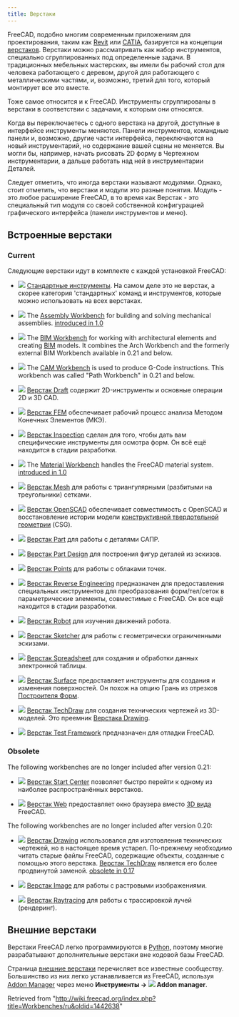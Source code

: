 ```yaml
---
title: Верстаки
---
```


FreeCAD, подобно многим современным приложениям для проектирования, таким как [Revit](//ru.wikipedia.org/wiki/Revit) или [CATIA](//ru.wikipedia.org/wiki/CATIA), базируется на концепции [верстаков](//ru.wikipedia.org/wiki/Верстак). Верстаки можно рассматривать как набор инструментов, специально сгруппированных под определенные задачи. В традиционных мебельных мастерских, вы имели бы рабочий стол для человека работающего с деревом, другой для работающего с металлическими частями, и, возможно, третий для того, который монтирует все это вместе.

Тоже самое относится и к FreeCAD. Инструменты сгруппированы в верстаки в соответствии с задачами, к которым они относятся.

Когда вы переключаетесь с одного верстака на другой, доступные в интерфейсе инструменты меняются. Панели инструментов, командные панели и, возможно, другие части интерфейса, переключаются на новый инструментарий, но содержание вашей сцены не меняется. Вы могли бы, например, начать рисовать 2D форму в Чертежном инструментарии, а дальше работать над ней в инструментарии Деталей.

Следует отметить, что иногда верстаки называют _модулями_. Однако, стоит отметить, что верстаки и модули это разные понятия. Модуль - это любое расширение FreeCAD, в то время как Верстак - это специальный тип модуля со своей собственной конфигурацией графического интерфейса (панели инструментов и меню).

## Встроенные верстаки

### Current

Следующие верстаки идут в комплекте с каждой установкой FreeCAD:

- ![](/images/Freecad.svg) [Стандартные инструменты](/Std_Base/ru "Std Base/ru"). На самом деле это не верстак, а скорее категория 'стандартных' команд и инструментов, которые можно использовать на всех верстаках.

- ![](/images/Workbench_Assembly.svg) The [Assembly Workbench](/Assembly_Workbench "Assembly Workbench") for building and solving mechanical assemblies. [introduced in 1.0](/Release_notes_1.0 "Release notes 1.0")

- ![](/images/Workbench_BIM.svg) The [BIM Workbench](/BIM_Workbench "BIM Workbench") for working with architectural elements and creating [BIM](https://en.wikipedia.org/wiki/Building_information_modeling) models. It combines the Arch Workbench and the formerly external BIM Workbench available in 0.21 and below.

- ![](/images/Workbench_CAM.svg) The [CAM Workbench](/CAM_Workbench "CAM Workbench") is used to produce G-Code instructions. This workbench was called "Path Workbench" in 0.21 and below.

- ![](/images/Workbench_Draft.svg) [Верстак Draft](/Draft_Workbench/ru "Draft Workbench/ru") содержит 2D-инструменты и основные операции 2D и 3D CAD.

- ![](/images/Workbench_FEM.svg) [Верстак FEM](/FEM_Workbench/ru "FEM Workbench/ru") обеспечивает рабочий процесс анализа Методом Конечных Элементов (МКЭ).

- ![](/images/Workbench_Inspection.svg) [Верстак Inspection](/Inspection_Workbench/ru "Inspection Workbench/ru") сделан для того, чтобы дать вам специфические инструменты для осмотра форм. Он всё ещё находится в стадии разработки.

- ![](/images/Workbench_Material.svg) The [Material Workbench](/Material_Workbench "Material Workbench") handles the FreeCAD material system. [introduced in 1.0](/Release_notes_1.0 "Release notes 1.0")

- ![](/images/Workbench_Mesh.svg) [Верстак Mesh](/Mesh_Workbench/ru "Mesh Workbench/ru") для работы с триангулярными (разбитыми на треугольники) сетками.

- ![](/images/Workbench_OpenSCAD.svg) [Верстак OpenSCAD](/OpenSCAD_Workbench/ru "OpenSCAD Workbench/ru") обеспечивает совместимость с OpenSCAD и восстановление истории модели [конструктивной твердотельной геометрии](/Constructive_solid_geometry/ru "Constructive solid geometry/ru") (CSG).

- ![](/images/Workbench_Part.svg) [Верстак Part](/Part_Workbench/ru "Part Workbench/ru") для работы с деталями САПР.

- ![](/images/Workbench_PartDesign.svg) [Верстак Part Design](/PartDesign_Workbench/ru "PartDesign Workbench/ru") для построения фигур деталей из эскизов.

- ![](/images/Workbench_Points.svg) [Верстак Points](/Points_Workbench/ru "Points Workbench/ru") для работы с облаками точек.

- ![](/images/Workbench_Reverse_Engineering.svg) [Верстак Reverse Engineering](/Reverse_Engineering_Workbench/ru "Reverse Engineering Workbench/ru") предназначен для предоставления специальных инструментов для преобразования форм/тел/сеток в параметрические элементы, совместимые с FreeCAD. Он все ещё находится в стадии разработки.

- ![](/images/Workbench_Robot.svg) [Верстак Robot](/Robot_Workbench/ru "Robot Workbench/ru") для изучения движений робота.

- ![](/images/Workbench_Sketcher.svg) [Верстак Sketcher](/Sketcher_Workbench/ru "Sketcher Workbench/ru") для работы с геометрически ограниченными эскизами.

- ![](/images/Workbench_Spreadsheet.svg) [Верстак Spreadsheet](/Spreadsheet_Workbench/ru "Spreadsheet Workbench/ru") для создания и обработки данных электронной таблицы.

- ![](/images/Workbench_Surface.svg) [Верстак Surface](/Surface_Workbench/ru "Surface Workbench/ru") предоставляет инструменты для создания и изменения поверхностей. Он похож на опцию Грань из отрезков [Построителя Форм](/Part_Builder/ru "Part Builder/ru").

- ![](/images/Workbench_TechDraw.svg) [Верстак TechDraw](/TechDraw_Workbench/ru "TechDraw Workbench/ru") для создания технических чертежей из 3D-моделей. Это преемник [Верстака Drawing](/Drawing_Workbench/ru "Drawing Workbench/ru").

- ![](/images/Workbench_Test.svg) [Верстак Test Framework](/Testing/ru "Testing/ru") предназначен для отладки FreeCAD.

### Obsolete

The following workbenches are no longer included after version 0.21:

- ![](/images/Workbench_Start.svg) [Верстак Start Center](/Start_Workbench/ru "Start Workbench/ru") позволяет быстро перейти к одному из наиболее распространённых верстаков.

- ![](/images/Workbench_Web.svg) [Верстак Web](/Web_Workbench/ru "Web Workbench/ru") предоставляет окно браузера вместо [3D вида](/3D_view/ru "3D view/ru") FreeCAD.

The following workbenches are no longer included after version 0.20:

- ![](/images/Workbench_Drawing.svg) [Верстак Drawing](/Drawing_Workbench/ru "Drawing Workbench/ru") использовался для изготовления технических чертежей, но в настоящее время устарел. По-прежнему необходимо читать старые файлы FreeCAD, содержащие объекты, созданные с помощью этого верстака. [Верстак TechDraw](/TechDraw_Workbench/ru "TechDraw Workbench/ru") является его более продвинутой заменой. [obsolete in 0.17](/Release_notes_0.17 "Release notes 0.17")

- ![](/images/Workbench_Image.svg) [Верстак Image](/Image_Workbench/ru "Image Workbench/ru") для работы с растровыми изображениями.

- ![](/images/Workbench_Raytracing.svg) [Верстак Raytracing](/Raytracing_Workbench/ru "Raytracing Workbench/ru") для работы с трассировкой лучей (рендеринг).

## Внешние верстаки

Верстаки FreeCAD легко программируются в [Python](/Python/ru "Python/ru"), поэтому многие разрабатывают дополнительные верстаки вне кодовой базы FreeCAD.

Страница [внешние верстаки](/External_workbenches/ru "External workbenches/ru") перечисляет все известные сообществу. Большинство из них легко устанавливается из FreeCAD, используя [Addon Manager](/Std_AddonMgr/ru "Std AddonMgr/ru") через меню **Инструменты → ![](/images/Std_AddonMgr.svg) Addon manager**.

Retrieved from "<http://wiki.freecad.org/index.php?title=Workbenches/ru&oldid=1442638>"
